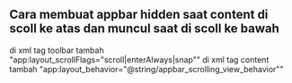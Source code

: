 ## Cara membuat appbar hidden saat content di scoll ke atas dan muncul saat di scoll ke bawah

di xml tag toolbar tambah "app:layout_scrollFlags="scroll|enterAlways|snap""
di xml tag content tambah "app:layout_behavior="@string/appbar_scrolling_view_behavior""
